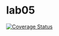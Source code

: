 # lab05

[![Coverage Status](https://coveralls.io/repos/github/Adam-dunno/lab05/badge.svg?branch=main)](https://coveralls.io/github/Adam-dunno/lab05?branch=main)
